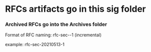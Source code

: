 # RFCs artifacts go in this sig folder
### Archived RFCs go into the Archives folder

Format of RFC naming:
rfc-sec-<YYYYMMDD>-1 (incremental)

example: rfc-sec-20210513-1
